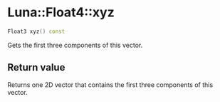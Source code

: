 # Luna::Float4::xyz

```c++
Float3 xyz() const
```

Gets the first three components of this vector. 



## Return value
Returns one 2D vector that contains the first three components of this vector. 

